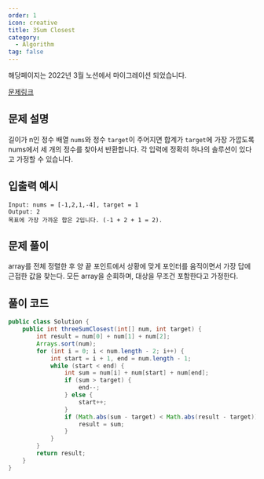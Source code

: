 ```yaml
---
order: 1
icon: creative
title: 3Sum Closest
category:
  - Algorithm
tag: false
---
```


해당페이지는 2022년 3월 노션에서 마이그레이션 되었습니다.

[문제링크](https://leetcode.com/problems/3sum-closest/)

## 문제 설명

길이가 n인 정수 배열 `nums`와 정수 `target`이 주어지면 합계가 `target`에 가장 가깝도록 nums에서 세 개의 정수를 찾아서 반환합니다. 각 입력에 정확히 하나의 솔루션이 있다고 가정할 수 있습니다.

## 입출력 예시

```
Input: nums = [-1,2,1,-4], target = 1
Output: 2
목표에 가장 가까운 합은 2입니다. (-1 + 2 + 1 = 2).
```

## 문제 풀이

array를 전체 정렬한 후 양 끝 포인트에서 상황에 맞게 포인터를 움직이면서 가장 답에 근접한 값을 찾는다.
모든 array을 순회하며, 대상을 무조건 포함한다고 가정한다.

## 풀이 코드

```java
public class Solution {
    public int threeSumClosest(int[] num, int target) {
        int result = num[0] + num[1] + num[2];
        Arrays.sort(num);
        for (int i = 0; i < num.length - 2; i++) {
            int start = i + 1, end = num.length - 1;
            while (start < end) {
                int sum = num[i] + num[start] + num[end];
                if (sum > target) {
                    end--;
                } else {
                    start++;
                }
                if (Math.abs(sum - target) < Math.abs(result - target)) {
                    result = sum;
                }
            }
        }
        return result;
    }
}
```
